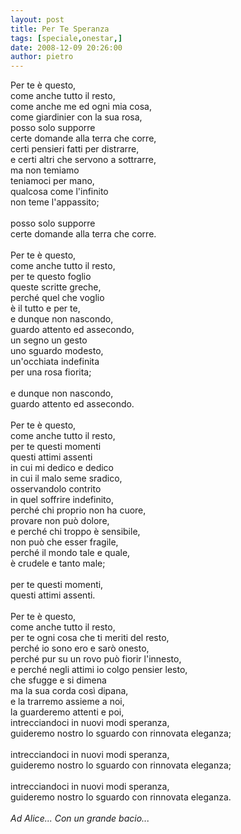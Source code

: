 ```yaml
---
layout: post
title: Per Te Speranza
tags: [speciale,onestar,]
date: 2008-12-09 20:26:00
author: pietro
---
```

Per te è questo,<br/>come anche tutto il resto,<br/>come anche me ed ogni mia cosa,<br/>come giardinier con la sua rosa,<br/>posso solo supporre<br/>certe domande alla terra che corre,<br/>certi pensieri fatti per distrarre,<br/>e certi altri che servono a sottrarre,<br/>ma non temiamo<br/>teniamoci per mano,<br/>qualcosa come l'infinito<br/>non teme l'appassito;<br/><br/>posso solo supporre<br/>certe domande alla terra che corre.<br/><br/>Per te è questo,<br/>come anche tutto il resto,<br/>per te questo foglio<br/>queste scritte greche,<br/>perché quel che voglio<br/>è il tutto e per te,<br/>e dunque non nascondo,<br/>guardo attento ed assecondo,<br/>un segno un gesto<br/>uno sguardo modesto,<br/>un'occhiata indefinita<br/>per una rosa fiorita;<br/><br/>e dunque non nascondo,<br/>guardo attento ed assecondo.<br/><br/>Per te è questo,<br/> come anche tutto il resto,<br/>per te questi momenti<br/>questi attimi assenti<br/>in cui mi dedico e dedico<br/>in cui il malo seme sradico,<br/>osservandolo contrito<br/>in quel soffrire indefinito,<br/>perché chi proprio non ha cuore,<br/>provare non può dolore,<br/>e perché chi troppo è sensibile,<br/>non può che esser fragile,<br/>perché il mondo tale e quale,<br/>è crudele e tanto male;<br/><br/>per te questi momenti,<br/>questi attimi assenti.<br/><br/>Per te è questo,<br/>  come anche tutto il resto,<br/>per te ogni cosa che ti meriti del resto,<br/>perché io sono ero e sarò onesto,<br/>perché pur su un rovo può fiorir l'innesto,<br/>e perché negli attimi io colgo pensier lesto,<br/>che sfugge e si dimena<br/>ma la sua corda così dipana,<br/>e la trarremo assieme a noi,<br/>la guarderemo attenti e poi,<br/>intrecciandoci in nuovi modi speranza,<br/>guideremo nostro lo sguardo con rinnovata eleganza;<br/><br/>intrecciandoci in nuovi modi speranza,<br/>guideremo nostro lo sguardo con rinnovata eleganza;<br/><br/>intrecciandoci in nuovi modi speranza,<br/>guideremo nostro lo sguardo con rinnovata eleganza.<br/><br/><span style="font-style: italic">Ad Alice... Con un grande bacio...</span>
